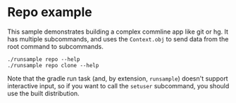 # Repo example

This sample demonstrates building a complex commline app like git or hg.
It has multiple subcommands, and uses the `Context.obj` to send data
from the root command to subcommands.

```
./runsample repo --help
./runsample repo clone --help
```

Note that the gradle run task (and, by extension, `runsample`) doesn't
support interactive input, so if you want to call the `setuser`
subcommand, you should use the built distribution.
